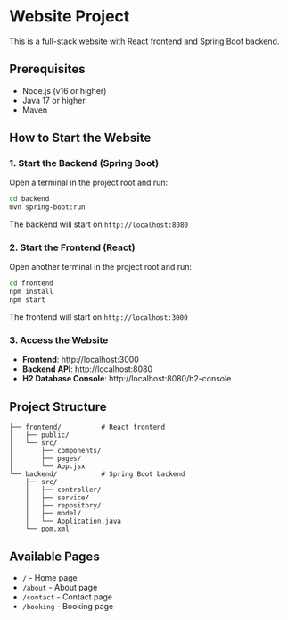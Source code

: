 # Website Project

This is a full-stack website with React frontend and Spring Boot backend.

## Prerequisites

- Node.js (v16 or higher)
- Java 17 or higher
- Maven

## How to Start the Website

### 1. Start the Backend (Spring Boot)

Open a terminal in the project root and run:

```bash
cd backend
mvn spring-boot:run
```

The backend will start on `http://localhost:8080`

### 2. Start the Frontend (React)

Open another terminal in the project root and run:

```bash
cd frontend
npm install
npm start
```

The frontend will start on `http://localhost:3000`

### 3. Access the Website

- **Frontend**: http://localhost:3000
- **Backend API**: http://localhost:8080
- **H2 Database Console**: http://localhost:8080/h2-console

## Project Structure

```
├── frontend/          # React frontend
│   ├── public/
│   └── src/
│       ├── components/
│       ├── pages/
│       └── App.jsx
└── backend/           # Spring Boot backend
    ├── src/
    │   ├── controller/
    │   ├── service/
    │   ├── repository/
    │   ├── model/
    │   └── Application.java
    └── pom.xml
```

## Available Pages

- `/` - Home page
- `/about` - About page
- `/contact` - Contact page
- `/booking` - Booking page 